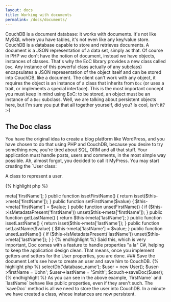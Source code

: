 ```yaml
---
layout: docs
title: Working with documents
permalink: /docs/documents/
---
```


CouchDB is a document database: it works with documents. It's not like MySQL where you have tables, it's not even like 
any key/value store. CouchDB is a database capable to store and retrieves documents. A document is a JSON representation 
of a data set, simply as that. Of course in PHP we don't have the notion of document, instead we have objects, instances 
of classes. That's why the EoC library provides a new class called `Doc`. Any instance of this powerful class 
actually of any subclass) encapsulates a JSON representation of the object itself and can be stored into CouchDB, like a 
document. The client can't work with any object, it requires the object is an instance of a class that inherits from 
`Doc` (or uses a trait, or implements a special interface). This is the most important concept you must keep in 
mind using EoC: to be stored, an object must be an instance of a `Doc` subclass. Well, we are talking about persistent 
objects here, but I'm sure you put that all together yourself, did you? Is cool, isn't it? :-)

## The Doc class

You have the original idea to create a blog platform like WordPress, and you have chosen to do that using PHP and 
CouchDB, because you desire to try something new, you're tired about SQL, ORM and all that stuff. Your application must 
handle posts, users and comments, in the most simple way possible. Ah, almost forgot, you decided to call it MyPress.
You may start creating the `User class:

A class to represent a user.

{% highlight php %}
<?php

namespace MyPress;

class User {
}
{% endhighlight %}

## Persistence in a breeze

There are two ways for adding persistence to the above classe. The most simple one, that should normally be used, is to 
inherit every class from the superclass Doc. Sometimes you have to deal with the fact that PHP doesn't support multiple 
inheritance: this happens when a class, having already an ancestor, can't extend Doc. To handle a situation like this,
we have created a trait, called TDoc, which implements every single method of the IDoc interface. That's all you need.

### Inherit from Doc

This is the most simple case, just extends Doc class.

{% highlight php %}
<?php

namespace MyPress;

use EoC\Doc\Doc;

class User extends Doc {
}
{% endhighlight %}

### Or implement the IDoc interface using the TDoc trait

Since `User` inherits from `Person`, and PHP doesn't support multiple inheritance, let's implements IDoc interface, using 
TDoc trait.

{% highlight php %}
<?php

namespace MyPress;

use EoC\Doc\TDoc;

class User extends Person implements IDoc {
  use TDoc;
}
{% endhighlight %}

### Add some properties

Our class still doesn't have any property. At least, an user will have a first name and a last name, so let's add 
getters and setters for these properties. It's important to note here, we don't use any protected members, on the 
contrary methods relay on the `meta` array. Elephant on Couch just care about this array. Every single key/value inside 
the array will be stored, while the other private or protected members are not taken into account, never.

{% highlight php %}
<?php

namespace MyPress;

use EoC\Doc\Doc;

class User extends Doc {

  public function getFirstName() {
    return $this->meta['firstName'];
  }

  public function issetFirstName() {
    return isset($this->meta['firstName']);
  }

  public function setFirstName($value) {
    $this->meta['firstName'] = $value;
  }

  public function unsetFirstName() {
    if ($this->isMetadataPresent('firstName'))
      unset($this->meta['firstName']);
  }

  public function getLastName() {
    return $this->meta['lastName'];
  }

  public function issetLastName() {
    return isset($this->meta['lastName']);
  }

  public function setLastName($value) {
    $this->meta['lastName'] = $value;
  }

  public function unsetLastName() {
    if ($this->isMetadataPresent('lastName'))
      unset($this->meta['lastName']);
  }

}
{% endhighlight %}

Said this, which is very important, Doc comes with a feature to handle properties "a la" C#, helping to keep the 
application design clean. That means, once you implement getters and setters for the User properties, you are done. 

### Save the document

Let's see how to create an user and save him to CouchDB.

{% highlight php %}
<?php

use EoC\Couch;
use EoC\Adapter;

$couch = new Couch(new Adapter\CurlAdapter('127.0.0.1:5984', 'username','password'));
$couch->selectDb('database_name');

$user = new User();
$user->firstName = 'John';
$user->lastName = 'Smith';

$couch->saveDoc($user);
{% endhighlight %}

As you can see in the above example, `firstName` and `lastName` behave like public properties, even if they aren't such. 
The `saveDoc` method is all we need to store the user into CouchDB.

In a minute we have created a class, whose instances are now persistent.
